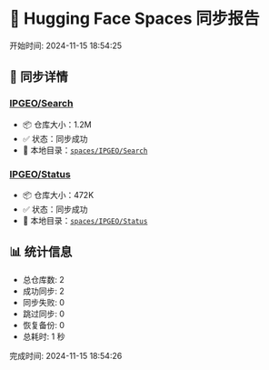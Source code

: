 # 👧 Hugging Face Spaces 同步报告

开始时间: 2024-11-15 18:54:25

## 📝 同步详情

### [IPGEO/Search](https://huggingface.co/spaces/IPGEO/Search)

* 📦 仓库大小：1.2M
* ✅ 状态：同步成功
* 📂 本地目录：[`spaces/IPGEO/Search`](file:///home/runner/work/huggingface-sync/huggingface-sync/spaces/IPGEO/Search)

### [IPGEO/Status](https://huggingface.co/spaces/IPGEO/Status)

* 📦 仓库大小：472K
* ✅ 状态：同步成功
* 📂 本地目录：[`spaces/IPGEO/Status`](file:///home/runner/work/huggingface-sync/huggingface-sync/spaces/IPGEO/Status)

## 📊 统计信息

* 总仓库数: 2
* 成功同步: 2
* 同步失败: 0
* 跳过同步: 0
* 恢复备份: 0
* 总耗时: 1 秒

完成时间: 2024-11-15 18:54:26
